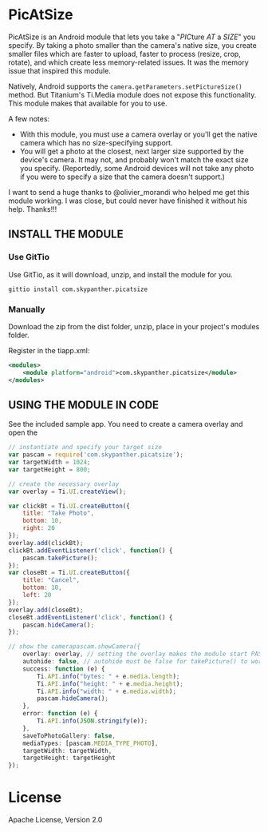 PicAtSize
===========================================

PicAtSize is an Android module that lets you take a "_PIC_&#65279;ture _AT_ a _SIZE_" you specify. By taking a  photo smaller than the camera's native size, you create smaller files which are faster to upload, faster to process (resize, crop, rotate), and which create less memory-related issues. It was the memory issue that inspired this module.

Natively, Android supports the `camera.getParameters.setPictureSize()` method. But Titanium's Ti.Media module does not expose this functionality. This module makes that available for you to use.

A few notes:

* With this module, you must use a camera overlay or you'll get the native camera which has no size-specifying support.
* You will get a photo at the closest, next larger size supported by the device's camera. It may not, and probably won't match the exact size you specify. (Reportedly, some Android devices will not take any photo if you were to specify a size that the camera doesn't support.)

I want to send a huge thanks to @olivier_morandi who helped me get this module working. I was close, but could never have finished it without his help. Thanks!!!




## INSTALL THE MODULE

### Use GitTio

Use GitTio, as it will download, unzip, and install the module for you.

```shell
gittio install com.skypanther.picatsize
```

### Manually

Download the zip from the dist folder, unzip, place in your project's modules folder.

Register in the tiapp.xml:

```xml
<modules>
	<module platform="android">com.skypanther.picatsize</module>
</modules>
```



## USING THE MODULE IN CODE

See the included sample app. You need to create a camera overlay and open the 

```javascript
// instantiate and specify your target size
var pascam = require('com.skypanther.picatsize');
var targetWidth = 1024;
var targetHeight = 800;

// create the necessary overlay
var overlay = Ti.UI.createView();

var clickBt = Ti.UI.createButton({
	title: "Take Photo",
	bottom: 10,
	right: 20
});
overlay.add(clickBt);
clickBt.addEventListener('click', function() {
	pascam.takePicture();
});
var closeBt = Ti.UI.createButton({
	title: "Cancel",
	bottom: 10,
	left: 20
});
overlay.add(closeBt);
closeBt.addEventListener('click', function() {
	pascam.hideCamera();
});

// show the camerapascam.showCamera({
	overlay: overlay, // setting the overlay makes the module start PASCameraActivity
	autohide: false, // autohide must be false for takePicture() to work
	success: function (e) {
		Ti.API.info("bytes: " + e.media.length);
		Ti.API.info("height: " + e.media.height);
		Ti.API.info("width: " + e.media.width);
		pascam.hideCamera();
	},
	error: function (e) {
		Ti.API.info(JSON.stringify(e));
	},
	saveToPhotoGallery: false,
	mediaTypes: [pascam.MEDIA_TYPE_PHOTO],
	targetWidth: targetWidth,
	targetHeight: targetHeight
});

```

# License

Apache License, Version 2.0
